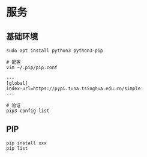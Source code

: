 # 服务

## 基础环境

```
sudo apt install python3 python3-pip

# 配置
vim ~/.pip/pip.conf

---
[global]
index-url=https://pypi.tuna.tsinghua.edu.cn/simple
---

# 验证
pip3 config list
```

## PIP

```
pip install xxx
pip list
```
